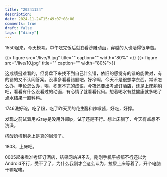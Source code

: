 ```yaml
---
title: "20241124"
description: 
date: 2024-11-24T15:49:07+08:00
comments: true
draft: false
tags: ["diary"]
---
```

1550起来，今天模考。中午吃完饭后就在看沙雕动画，穿越的人也活得很辛苦。

<div style="display: flex; justify-content: space-between;">
{{< figure src="/live/9.jpg" title="" caption="" width="80%" >}}
{{< figure src="/live/10.jpg" title="" caption="" width="80%">}}
</div>

这成绩挺难看的，但复盘下来找不到自己什么错，依旧的感觉有的错的能做对，有的错的又不认同答案。没事多看看错题吧，好冷啊，今天不是很想学东西。常识怎么办，申论怎么办，唉，积累不完的成语。今夜还要出考点订酒店，还是上床躺躺吧，看看有什么没看过的动画，有心情了就看看代码。想着喝水有益健康就多喝了点水结果一直料料。

1746洗好碗，吃了粉，吃了昨天买的花生酱和辣椒酱，好吃，好撑。

发现之前试着用v2ray是没用外部ip，试了还是不行。想上床躺了，今天有点想不洗澡。

挤酸奶挤到身上是真的崩溃了。

1808，上床吧。

0005起来看准考证订酒店，结果网站进不去，刚刚手机平板都不行还以为Android不行，受不了了，为什么我刚才会这么认为，拉尿上床等着了，开个电脑干嘛呢唉。
